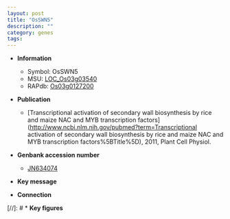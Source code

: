 ```yaml
---
layout: post
title: "OsSWN5"
description: ""
category: genes
tags: 
---
```


* **Information**  
    + Symbol: OsSWN5  
    + MSU: [LOC_Os03g03540](http://rice.uga.edu/cgi-bin/ORF_infopage.cgi?orf=LOC_Os03g03540)  
    + RAPdb: [Os03g0127200](https://rapdb.dna.affrc.go.jp/locus/?name=Os03g0127200)  

* **Publication**  
    + [Transcriptional activation of secondary wall biosynthesis by rice and maize NAC and MYB transcription factors](http://www.ncbi.nlm.nih.gov/pubmed?term=Transcriptional activation of secondary wall biosynthesis by rice and maize NAC and MYB transcription factors%5BTitle%5D), 2011, Plant Cell Physiol.

* **Genbank accession number**  
    + [JN634074](http://www.ncbi.nlm.nih.gov/nuccore/JN634074)

* **Key message**  

* **Connection**  

[//]: # * **Key figures**  



